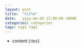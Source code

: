 ```yaml
---
layout: post
title:  "title"
date:   yyyy-mm-dd 12:00:00 +0800
categories: categories
tags: tag1 tag2
---
```


* content
{:toc}